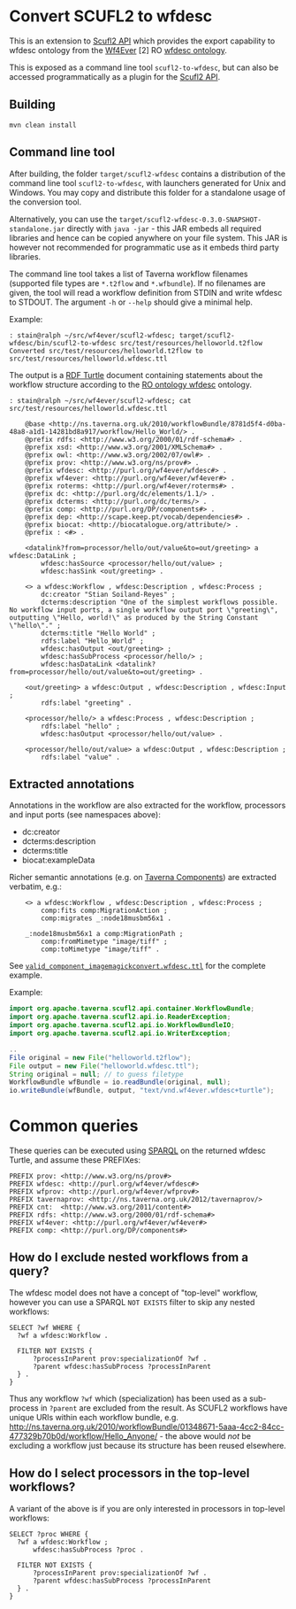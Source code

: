 Convert SCUFL2 to wfdesc
========================

This is an extension to [Scufl2 API](../taverna-scufl2-api) which
provides the export capability to wfdesc ontology from the
[Wf4Ever](http://www.wf4ever-project.org/) [2] RO
[wfdesc ontology](https://w3id.org/ro#wfdesc).

This is exposed as a command line tool `scufl2-to-wfdesc`, but can also be
accessed programmatically as a plugin for the
[Scufl2 API](../taverna-scufl2-api).


Building
--------

    mvn clean install



Command line tool
-----------------

After building, the folder `target/scufl2-wfdesc` contains a
distribution of the command line tool `scufl2-to-wfdesc`, with launchers
generated for Unix and Windows.  You may copy and distribute this folder for a standalone usage of the
conversion tool.

Alternatively, you can use the `target/scufl2-wfdesc-0.3.0-SNAPSHOT-standalone.jar` directly with
`java -jar` - this JAR embeds all required libraries and hence can
be copied anywhere on your file system. This JAR is however not recommended for programmatic
use as it embeds third party libraries.

The command line tool takes a list of Taverna workflow filenames (supported file
types are `*.t2flow` and `*.wfbundle`). If no filenames are given, the tool
will read a workflow definition from STDIN and write wfdesc to STDOUT.
The argument `-h`  or `--help` should give a minimal help.



Example:

    : stain@ralph ~/src/wf4ever/scufl2-wfdesc; target/scufl2-wfdesc/bin/scufl2-to-wfdesc src/test/resources/helloworld.t2flow
    Converted src/test/resources/helloworld.t2flow to src/test/resources/helloworld.wfdesc.ttl

The output is a [RDF Turtle](http://www.w3.org/TR/turtle/) document containing statements about the workflow structure
according to the [RO ontology wfdesc](https://w3id.org/ro#wfdesc) ontology.

    : stain@ralph ~/src/wf4ever/scufl2-wfdesc; cat src/test/resources/helloworld.wfdesc.ttl

```turtle
	@base <http://ns.taverna.org.uk/2010/workflowBundle/8781d5f4-d0ba-48a8-a1d1-14281bd8a917/workflow/Hello_World/> .
	@prefix rdfs: <http://www.w3.org/2000/01/rdf-schema#> .
	@prefix xsd: <http://www.w3.org/2001/XMLSchema#> .
	@prefix owl: <http://www.w3.org/2002/07/owl#> .
	@prefix prov: <http://www.w3.org/ns/prov#> .
	@prefix wfdesc: <http://purl.org/wf4ever/wfdesc#> .
	@prefix wf4ever: <http://purl.org/wf4ever/wf4ever#> .
	@prefix roterms: <http://purl.org/wf4ever/roterms#> .
	@prefix dc: <http://purl.org/dc/elements/1.1/> .
	@prefix dcterms: <http://purl.org/dc/terms/> .
	@prefix comp: <http://purl.org/DP/components#> .
	@prefix dep: <http://scape.keep.pt/vocab/dependencies#> .
	@prefix biocat: <http://biocatalogue.org/attribute/> .
	@prefix : <#> .

	<datalink?from=processor/hello/out/value&to=out/greeting> a wfdesc:DataLink ;
		wfdesc:hasSource <processor/hello/out/value> ;
		wfdesc:hasSink <out/greeting> .

	<> a wfdesc:Workflow , wfdesc:Description , wfdesc:Process ;
		dc:creator "Stian Soiland-Reyes" ;
		dcterms:description "One of the simplest workflows possible. No workflow input ports, a single workflow output port \"greeting\",  outputting \"Hello, world!\" as produced by the String Constant \"hello\"." ;
		dcterms:title "Hello World" ;
		rdfs:label "Hello_World" ;
		wfdesc:hasOutput <out/greeting> ;
		wfdesc:hasSubProcess <processor/hello/> ;
		wfdesc:hasDataLink <datalink?from=processor/hello/out/value&to=out/greeting> .

	<out/greeting> a wfdesc:Output , wfdesc:Description , wfdesc:Input ;
		rdfs:label "greeting" .

	<processor/hello/> a wfdesc:Process , wfdesc:Description ;
		rdfs:label "hello" ;
		wfdesc:hasOutput <processor/hello/out/value> .

	<processor/hello/out/value> a wfdesc:Output , wfdesc:Description ;
		rdfs:label "value" .
```



Extracted annotations
---------------------
Annotations in the workflow are also extracted for the workflow, processors and input ports (see namespaces above):

 * dc:creator
 * dcterms:description
 * dcterms:title
 * biocat:exampleData

Richer semantic annotations (e.g. on
 [Taverna Components](http://dev.mygrid.org.uk/wiki/display/taverna/Components)) are
extracted verbatim, e.g.:

```turtle
	<> a wfdesc:Workflow , wfdesc:Description , wfdesc:Process ;
		comp:fits comp:MigrationAction ;
		comp:migrates _:node18musbm56x1 .

	_:node18musbm56x1 a comp:MigrationPath ;
		comp:fromMimetype "image/tiff" ;
		comp:toMimetype "image/tiff" .
```

See [`valid_component_imagemagickconvert.wfdesc.ttl`](src/test/resources/valid_component_imagemagickconvert.wfdesc.ttl)
for the complete example.



Example:

```java
import org.apache.taverna.scufl2.api.container.WorkflowBundle;
import org.apache.taverna.scufl2.api.io.ReaderException;
import org.apache.taverna.scufl2.api.io.WorkflowBundleIO;
import org.apache.taverna.scufl2.api.io.WriterException;

..
File original = new File("helloworld.t2flow");
File output = new File("helloworld.wfdesc.ttl");
String original = null; // to guess filetype
WorkflowBundle wfBundle = io.readBundle(original, null);
io.writeBundle(wfBundle, output, "text/vnd.wf4ever.wfdesc+turtle");
```

# Common queries

These queries can be executed using [SPARQL](http://www.w3.org/TR/sparql11-query/) on the returned wfdesc Turtle, and assume these PREFIXes:

    PREFIX prov: <http://www.w3.org/ns/prov#>
    PREFIX wfdesc: <http://purl.org/wf4ever/wfdesc#>
    PREFIX wfprov: <http://purl.org/wf4ever/wfprov#>
    PREFIX tavernaprov: <http://ns.taverna.org.uk/2012/tavernaprov/>
    PREFIX cnt:  <http://www.w3.org/2011/content#>
    PREFIX rdfs: <http://www.w3.org/2000/01/rdf-schema#>
    PREFIX wf4ever: <http://purl.org/wf4ever/wf4ever#>
    PREFIX comp: <http://purl.org/DP/components#>

## How do I exclude nested workflows from a query?

The wfdesc model does not have a concept of "top-level" workflow, however you can
use a SPARQL `NOT EXISTS` filter to skip any nested workflows:

    SELECT ?wf WHERE {
      ?wf a wfdesc:Workflow .

      FILTER NOT EXISTS {
          ?processInParent prov:specializationOf ?wf .
          ?parent wfdesc:hasSubProcess ?processInParent
      } .
    }

Thus any workflow `?wf` which (specialization) has been used as a sub-process in `?parent` are excluded from the result. As SCUFL2 workflows have unique URIs within each workflow bundle, e.g. http://ns.taverna.org.uk/2010/workflowBundle/01348671-5aaa-4cc2-84cc-477329b70b0d/workflow/Hello_Anyone/ - the above would *not* be excluding a workflow just because its structure has been reused elsewhere.

## How do I select processors in the top-level workflows?

A variant of the above is if you are only interested in processors in top-level workflows:

    SELECT ?proc WHERE {
      ?wf a wfdesc:Workflow ;
          wfdesc:hasSubProcess ?proc .

      FILTER NOT EXISTS {
          ?processInParent prov:specializationOf ?wf .
          ?parent wfdesc:hasSubProcess ?processInParent
      } .
    }
